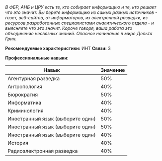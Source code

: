 *В ФБР, АНБ и ЦРУ есть те, кто собирает информацию и те, кто решает что это значит. Вы берете информацию из самых разных источников - газет, веб-сайтов, от информаторов, из электронной разведки, из ресурсов разработанных специалистами аналитического отдела - и выясняете что это значит. Короче говоря, ваша работа это объединение несвязных знаний. Опасное начинание в мире Дельта Грин.*

**Рекомендуемые характеристики:** ИНТ
**Связи:** 3

**Профессиональные навыки:**

|Навык|Значение|
|---|---|
|Агентурная разведка|50%|
|Антропология|40%|
|Бюрократия|50%|
|Информатика|40%|
|Криминология|40%|
|Иностранный язык (выберите один)|50%|
|Иностранный язык (выберите один)|50%|
|Иностранный язык (выберите один)|40%|
|История|40%|
|Радиоэлектронная разведка|40%|
